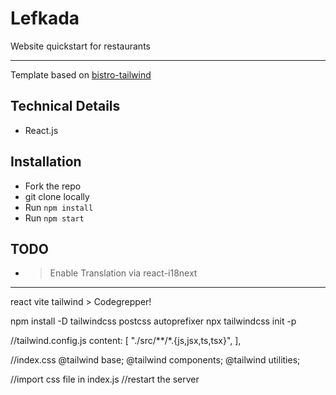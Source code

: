 # Lefkada
Website quickstart for restaurants

---

Template based on [bistro-tailwind](https://github.com/miluge/bistro-tailwind)

## Technical Details

  - React.js

## Installation

  - Fork the repo
  - git clone locally
  - Run `npm install`
  - Run `npm start`

## TODO

- > Enable Translation via react-i18next

---
react vite tailwind > Codegrepper!

npm install -D tailwindcss postcss autoprefixer
npx tailwindcss init -p

//tailwind.config.js
content: [
    "./src/**/*.{js,jsx,ts,tsx}",
  ],


//index.css
@tailwind base;
@tailwind components;
@tailwind utilities;

//import css file in index.js
//restart the server

